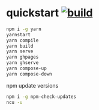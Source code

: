 # quickstart [![build](https://travis-ci.org/daggerok/react.svg?branch=quickstart)](https://travis-ci.org/daggerok/react)

```bash
npm i -g yarn
yarnstart
yarn compile
yarn build
yarn serve
yarn ghpages
yarn ghserve
yarn compose-up
yarn compose-down
```

npm update versions

```bash
npm i -g npm-check-updates
ncu -u
```

